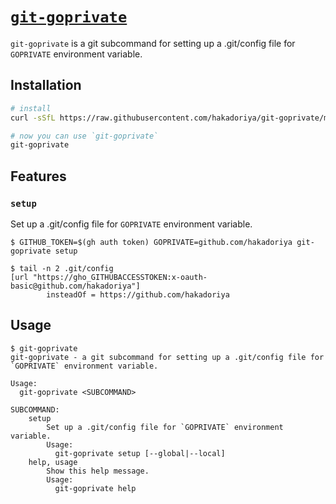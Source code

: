 # [`git-goprivate`](https://github.com/hakadoriya/git-goprivate)

`git-goprivate` is a git subcommand for setting up a .git/config file for `GOPRIVATE` environment variable.

## Installation

```sh
# install
curl -sSfL https://raw.githubusercontent.com/hakadoriya/git-goprivate/main/git-goprivate -o /usr/local/bin/git-goprivate

# now you can use `git-goprivate`
git-goprivate
```

## Features

### `setup`

Set up a .git/config file for `GOPRIVATE` environment variable.

```console
$ GITHUB_TOKEN=$(gh auth token) GOPRIVATE=github.com/hakadoriya git-goprivate setup

$ tail -n 2 .git/config
[url "https://gho_GITHUBACCESSTOKEN:x-oauth-basic@github.com/hakadoriya"]
        insteadOf = https://github.com/hakadoriya
```

## Usage

```console
$ git-goprivate
git-goprivate - a git subcommand for setting up a .git/config file for `GOPRIVATE` environment variable.

Usage:
  git-goprivate <SUBCOMMAND>

SUBCOMMAND:
    setup
        Set up a .git/config file for `GOPRIVATE` environment variable.
        Usage:
          git-goprivate setup [--global|--local]
    help, usage
        Show this help message.
        Usage:
          git-goprivate help
```
